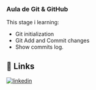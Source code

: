 ### Aula de Git & GitHub

This stage i learning:

- Git initialization
- Git Add and Commit changes
- Show commits log.

## 🔗 Links
[![linkedin](https://img.shields.io/badge/linkedin-0A66C2?style=for-the-badge&logo=linkedin&logoColor=white)](https://www.linkedin.com/in/almir-fran%C3%A7a-311b9327b/)